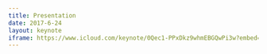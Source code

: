 ```yaml
---
title: Presentation
date: 2017-6-24
layout: keynote
iframe: https://www.icloud.com/keynote/0Qec1-PPxDkz9whmEBGQwPi3w?embed=true
---
```

